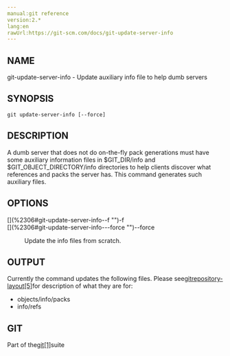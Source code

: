 ```yaml
---
manual:git reference
version:2.*
lang:en
rawUrl:https://git-scm.com/docs/git-update-server-info
---
```



## [](%2306#_name "")NAME<a name="_name"></a>


git-update-server-info - Update auxiliary info file to help dumb servers





## [](%2306#_synopsis "")SYNOPSIS<a name="_synopsis"></a>

```
git update-server-info [--force]
```




## [](%2306#_description "")DESCRIPTION<a name="_description"></a>


A dumb server that does not do on-the-fly pack generations must have some auxiliary information files in $GIT_DIR/info and $GIT_OBJECT_DIRECTORY/info directories to help clients discover what references and packs the server has. This command generates such auxiliary files.





## [](%2306#_options "")OPTIONS<a name="_options"></a>
<dl><dt id='git-update-server-info--f'>[](%2306#git-update-server-info--f "")-f</dt><dt id='git-update-server-info---force'>[](%2306#git-update-server-info---force "")--force</dt><dd>

Update the info files from scratch.

</dd></dl>



## [](%2306#_output "")OUTPUT<a name="_output"></a>


Currently the command updates the following files. Please see[gitrepository-layout[5]](%5491  "")for description of what they are for:



* objects/info/packs
* info/refs




## [](%2306#_git "")GIT<a name="_git"></a>


Part of the[git[1]](%2248  "")suite





